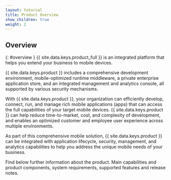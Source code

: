 ```yaml
---
layout: tutorial
title: Product Overview
show_children: true
weight: 2
---
```

<!-- NLS_CHARSET=UTF-8 -->
## Overview
{: #overview }
{{ site.data.keys.product_full }} is an integrated platform that helps you extend your business to mobile devices.

{{ site.data.keys.product }} includes a comprehensive development environment, mobile-optimized runtime middleware, a private enterprise application store, and an integrated management and analytics console, all supported by various security mechanisms.

With {{ site.data.keys.product }}, your organization can efficiently develop, connect, run, and manage rich mobile applications (apps) that can access the full capabilities of your target mobile devices. {{ site.data.keys.product }} can help reduce time-to-market, cost, and complexity of development, and enables an optimized customer and employee user experience across multiple environments.

As part of this comprehensive mobile solution, {{ site.data.keys.product }} can be integrated with application lifecycle, security, management, and analytics capabilities to help you address the unique mobile needs of your business.

Find below further information about the product. Main capabilities and product components, system requirements, supported features and release notes.

